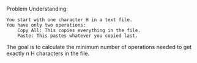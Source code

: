 Problem Understanding:

    You start with one character H in a text file.
    You have only two operations:
        Copy All: This copies everything in the file.
        Paste: This pastes whatever you copied last.

The goal is to calculate the minimum number of operations needed to get exactly n H characters in the file.
